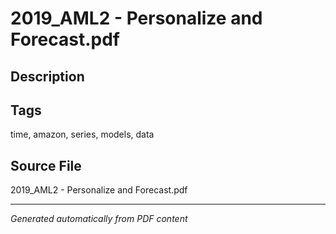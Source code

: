 # 2019_AML2 - Personalize and Forecast.pdf

## Description

## Tags
time, amazon, series, models, data

## Source File
2019_AML2 - Personalize and Forecast.pdf

---
*Generated automatically from PDF content*
